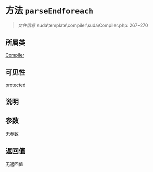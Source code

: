# 方法 `parseEndforeach`

> *文件信息* suda\template\compiler\suda\Compiler.php: 267~270

## 所属类 

[Compiler](../Compiler.md)

## 可见性

 protected 

## 说明



## 参数


无参数


## 返回值

无返回值
